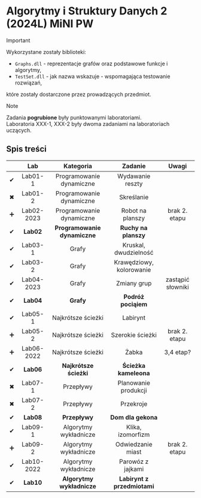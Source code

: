 # Algorytmy i Struktury Danych 2 (2024L) MiNI PW


> [!IMPORTANT]
> Wykorzystane zostały biblioteki:
> - `Graphs.dll` - reprezentacje grafów oraz podstawowe funkcje i algorytmy,
> - `TestSet.dll` - jak nazwa wskazuje - wspomagająca testowanie rozwiązań,
>
> które zostały dostarczone przez prowadzących przedmiot.

> [!NOTE]
> Zadania **pogrubione** były punktowanymi laboratoriami. <br>
> Laboratoria XXX-1, XXX-2 były dwoma zadaniami na laboratoriach uczących.

## Spis treści
|  | Lab | Kategoria | Zadanie | Uwagi |
| :---: | :---: | :---: | :---: | :---: |
| ✔ | Lab01-1 | Programowanie dynamiczne | Wydawanie reszty | |
| ✖ | Lab01-2 | Programowanie dynamiczne | Skreślanie | |
| ➕ | Lab02-2023 | Programowanie dynamiczne | Robot na planszy | brak 2. etapu |
| ✔ | **Lab02** | **Programowanie dynamiczne** | **Ruchy na planszy** | |
| ✔ | Lab03-1 | Grafy | Kruskal, dwudzielność | |
| ✔ | Lab03-2 | Grafy | Krawędziowy, kolorowanie | |
| ✔ | Lab04-2023 | Grafy | Zmiany grup | zastąpić słowniki |
| ✔ | **Lab04** | **Grafy** | **Podróż pociąiem** |  | 
| ✔ | Lab05-1 | Najkrótsze ścieżki | Labirynt | |
| ➕ | Lab05-2 | Najkrótsze ścieżki | Szerokie ścieżki | brak 2. etapu |
| ➕ | Lab06-2022 | Najkrótsze ścieżki | Żabka | 3,4 etap? |
| ✔ | **Lab06** | **Najkrótsze ścieżki** | **Ścieżka kameleona** | | 
| ✖ | Lab07-1 | Przepływy | Planowanie produkcji | |
| ✖ | Lab07-2 | Przepływy | Przekroje | |
| ✔ | **Lab08** | **Przepływy** | **Dom dla gekona** | |
| ✔ | Lab09-1 | Algorytmy wykładnicze | Klika, izomorfizm | |
| ➕ | Lab09-2 | Algorytmy wykładnicze | Odwiedzanie miast | brak 2. etapu |
| ✔ | Lab10-2022 | Algorytmy wykładnicze | Parowóz z jajkami | |
| ✔ | **Lab10** | **Algorytmy wykładnicze** | **Labirynt z przedmiotami** | | 
